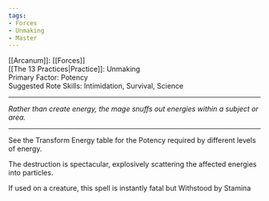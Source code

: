 ```yaml
---
tags:
- Forces
- Unmaking
- Master
---
```


[[Arcanum]]: [[Forces]]\
[[The 13 Practices|Practice]]: Unmaking\
Primary Factor: Potency\
Suggested Rote Skills: Intimidation, Survival, Science

---

_Rather than create energy, the mage snuffs out energies within a subject or area._

---

See the Transform Energy table for the Potency required by different levels of energy.

The destruction is spectacular, explosively scattering the affected energies into particles. 

If used on a creature, this spell is instantly fatal but Withstood by Stamina